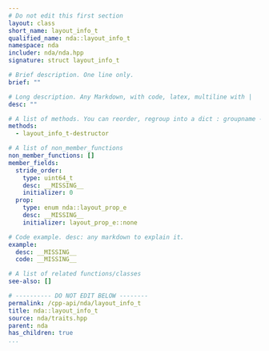 ```yaml
---
# Do not edit this first section
layout: class
short_name: layout_info_t
qualified_name: nda::layout_info_t
namespace: nda
includer: nda/nda.hpp
signature: struct layout_info_t

# Brief description. One line only.
brief: ""

# Long description. Any Markdown, with code, latex, multiline with |
desc: ""

# A list of methods. You can reorder, regroup into a dict : groupname -> list
methods:
  - layout_info_t-destructor

# A list of non_member_functions
non_member_functions: []
member_fields:
  stride_order:
    type: uint64_t
    desc: __MISSING__
    initializer: 0
  prop:
    type: enum nda::layout_prop_e
    desc: __MISSING__
    initializer: layout_prop_e::none

# Code example. desc: any markdown to explain it.
example:
  desc: __MISSING__
  code: __MISSING__

# A list of related functions/classes
see-also: []

# ---------- DO NOT EDIT BELOW --------
permalink: /cpp-api/nda/layout_info_t
title: nda::layout_info_t
source: nda/traits.hpp
parent: nda
has_children: true
...
```


